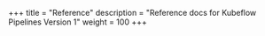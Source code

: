 +++
title = "Reference"
description = "Reference docs for Kubeflow Pipelines Version 1"
weight = 100
+++

